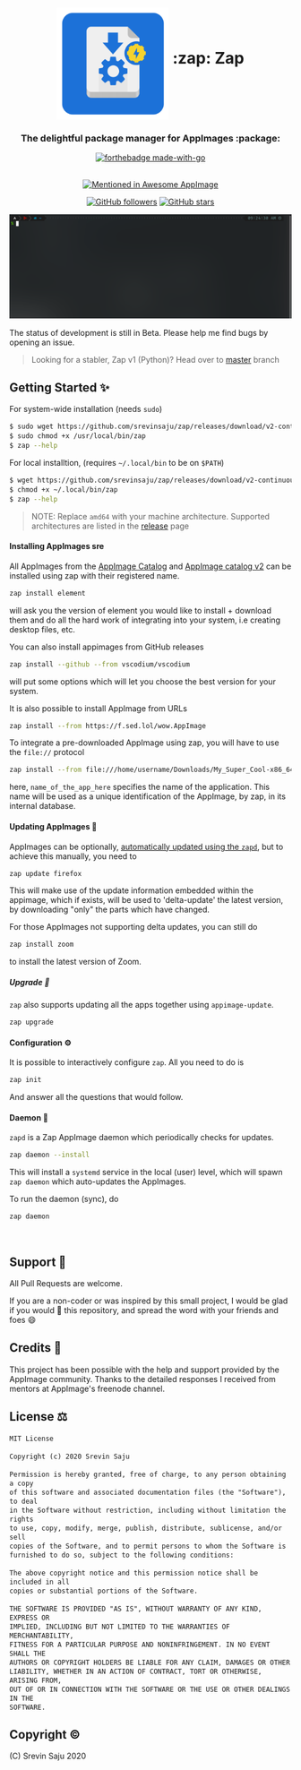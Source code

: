 <h1 align="center">
	<img src="./assets/logo.svg" alt="Zap Logo" height=200 width=200 align="middle">
	:zap: Zap 
</h1>

<h3 align="center">
	The delightful package manager for AppImages :package:
</h3>
<div align="center">

[![forthebadge made-with-go](http://ForTheBadge.com/images/badges/made-with-go.svg)](https://golang.org/)<br/><br/>


[![Mentioned in Awesome AppImage](https://awesome.re/mentioned-badge-flat.svg)](https://github.com/AppImage/awesome-appimage)

[![GitHub followers](https://img.shields.io/github/followers/srevinsaju?label=Follow%20me&style=social)](https://github.com/srevinsaju) [![GitHub stars](https://img.shields.io/github/stars/srevinsaju/zap?style=social)](https://github.com/srevinsaju/zap/stargazers)

<img src="assets/zap-firefox-install.gif" alt="Zap Installing Firefox"></img>
</div>

The status of development is still in Beta. Please help me find bugs by opening an issue.

> Looking for a stabler, Zap v1 (Python)? Head over to [master](https://github.com/srevinsaju/zap/tree/master) branch

## Getting Started ✨

For system-wide installation (needs `sudo`)
```bash
$ sudo wget https://github.com/srevinsaju/zap/releases/download/v2-continuous/zap-amd64 -O /usr/local/bin/zap
$ sudo chmod +x /usr/local/bin/zap
$ zap --help
```

For local installtion, (requires `~/.local/bin` to be on `$PATH`)
```bash
$ wget https://github.com/srevinsaju/zap/releases/download/v2-continuous/zap-amd64 -O ~/.local/bin/zap
$ chmod +x ~/.local/bin/zap
$ zap --help
```

> NOTE: Replace `amd64` with your machine architecture. Supported architectures are listed in the [release](https://github.com/srevinsaju/zap/releases/tag/v2-continuous) page 

#### Installing AppImages sre
All AppImages from the [AppImage Catalog](https://appimage.github.io) and [AppImage catalog v2](https://g.srev.in/get-appimage) can be installed using zap with their registered name.

```bash
zap install element
```
will ask you the version of element you would like to install + download them and do all the hard work of integrating into your system, 
i.e creating desktop files, etc.

You can also install appimages from GitHub releases

```bash
zap install --github --from vscodium/vscodium
```

will put some options which will let you choose the best version for your system.

It is also possible to install AppImage from URLs

```bash
zap install --from https://f.sed.lol/wow.AppImage
```

To integrate a pre-downloaded AppImage using zap, you will have to use the `file://` protocol
```bash
zap install --from file:///home/username/Downloads/My_Super_Cool-x86_64.AppImage name_of_the_app_here
```
here, `name_of_the_app_here` specifies the name of the application. This name will be used 
as a unique identification of the AppImage, by zap, in its internal database.

 
#### Updating AppImages 🔄
AppImages can be optionally, [automatically updated using the `zapd`](#Daemon), but to achieve this manually, you need to 
```bash
zap update firefox
```
This will make use of the update information embedded within the appimage, which if exists, will be used to 'delta-update' the latest
version, by downloading "only" the parts which have changed.

For those AppImages not supporting delta updates, you can still do 
```bash
zap install zoom
```
to install the latest version of Zoom.


##### Upgrade 🚀
`zap` also supports updating all the apps together using `appimage-update`. 

```bash
zap upgrade
```


#### Configuration ⚙️
It is possible to interactively configure `zap`. All you need to do is 
```bash
zap init
```
And answer all the questions that would follow.


#### Daemon 🏃

`zapd` is a Zap AppImage daemon which periodically checks for updates.

```bash
zap daemon --install
```

This will install a `systemd` service in the local (user) level, which will spawn `zap daemon` which auto-updates 
the AppImages. 

To run the daemon (sync), do 
```bash
zap daemon
```


<br>


## Support 💸

All Pull Requests are welcome.

If you are a non-coder or was inspired by this small project, I would be glad if you would :star2: this repository, and spread the word with your friends and foes :smile:



## Credits 🙏

This project has been possible with the help and support provided by the AppImage community. Thanks to the detailed responses I received from mentors at AppImage's freenode channel.


## License ⚖️

```
MIT License

Copyright (c) 2020 Srevin Saju

Permission is hereby granted, free of charge, to any person obtaining a copy
of this software and associated documentation files (the "Software"), to deal
in the Software without restriction, including without limitation the rights
to use, copy, modify, merge, publish, distribute, sublicense, and/or sell
copies of the Software, and to permit persons to whom the Software is
furnished to do so, subject to the following conditions:

The above copyright notice and this permission notice shall be included in all
copies or substantial portions of the Software.

THE SOFTWARE IS PROVIDED "AS IS", WITHOUT WARRANTY OF ANY KIND, EXPRESS OR
IMPLIED, INCLUDING BUT NOT LIMITED TO THE WARRANTIES OF MERCHANTABILITY,
FITNESS FOR A PARTICULAR PURPOSE AND NONINFRINGEMENT. IN NO EVENT SHALL THE
AUTHORS OR COPYRIGHT HOLDERS BE LIABLE FOR ANY CLAIM, DAMAGES OR OTHER
LIABILITY, WHETHER IN AN ACTION OF CONTRACT, TORT OR OTHERWISE, ARISING FROM,
OUT OF OR IN CONNECTION WITH THE SOFTWARE OR THE USE OR OTHER DEALINGS IN THE
SOFTWARE.
```

## Copyright ©️
(C) Srevin Saju 2020

